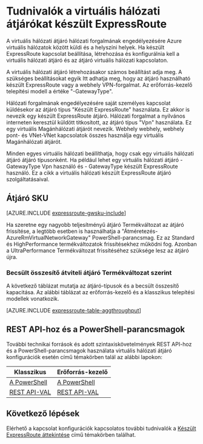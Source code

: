 <properties 
   pageTitle="Információ készült ExpressRoute virtuális hálózati átjárók |} Microsoft Azure"
   description="Készült ExpressRoute átjáró virtuális hálózati találhat."
   services="expressroute"
   documentationCenter="na"
   authors="cherylmc"
   manager="carmonm"
   editor=""
   tags="azure-resource-manager, azure-service-management"/>
<tags 
   ms.service="expressroute"
   ms.devlang="na"
   ms.topic="article"
   ms.tgt_pltfrm="na"
   ms.workload="infrastructure-services"
   ms.date="10/03/2016"
   ms.author="cherylmc" />

# <a name="about-virtual-network-gateways-for-expressroute"></a>Tudnivalók a virtuális hálózati átjárókat készült ExpressRoute


A virtuális hálózati átjáró hálózati forgalmának engedélyezésére Azure virtuális hálózatok között küldi és a helyszíni helyek. Ha készült ExpressRoute kapcsolat beállítása, létrehozása és konfigurálnia kell a virtuális hálózati átjáró és az átjáró virtuális hálózati kapcsolaton.

A virtuális hálózati átjáró létrehozásakor számos beállítást adja meg. A szükséges beállításokat egyik Itt adhatja meg, hogy az átjáró használható készült ExpressRoute vagy a webhely VPN-forgalmat. Az erőforrás-kezelő telepítési modell a értéke "-GatewayType".

Hálózati forgalmának engedélyezésére saját személyes kapcsolat küldésekor az átjáró típus "Készült ExpressRoute" használata. Ez akkor is nevezik egy készült ExpressRoute átjáró. Hálózati forgalmat a nyilvános interneten keresztül küldött titkosított, az átjáró típus "Vpn" használata. Ez egy virtuális Magánhálózati átjárót nevezik. Webhely webhely, webhely pont- és VNet-VNet kapcsolatok összes használja egy virtuális Magánhálózati átjárót. 

Minden egyes virtuális hálózati beállíthatja, hogy csak egy virtuális hálózati átjáró átjáró típusonként. Ha például lehet egy virtuális hálózati átjáró - GatewayType Vpn használó és - GatewayType készült ExpressRoute használó. Ez a cikk a virtuális hálózati készült ExpressRoute átjáró szolgáltatásaival.

## <a name="gwsku"></a>Átjáró SKU

[AZURE.INCLUDE [expressroute-gwsku-include](../../includes/expressroute-gwsku-include.md)]

Ha szeretne egy nagyobb teljesítményű átjáró Termékváltozat az átjáró frissítése, a legtöbb esetben is használhatja a "Átméretezés-AzureRmVirtualNetworkGateway" PowerShell-parancsmag. Ez az Standard és HighPerformance termékváltozatok frissítésekhez működni fog. Azonban a UltraPerformance Termékváltozat frissítéséhez szüksége lesz az átjáró újra.

###  <a name="aggthroughput"></a>Becsült összesítő átviteli átjáró Termékváltozat szerint


A következő táblázat mutatja az átjáró-típusok és a becsült összesítő kapacitása. Az alábbi táblázat az erőforrás-kezelő és a klasszikus telepítési modellek vonatkozik.

[AZURE.INCLUDE [expressroute-table-aggthroughput](../../includes/expressroute-table-aggtput-include.md)] 


## <a name="resources"></a>REST API-hoz és a PowerShell-parancsmagok

További technikai források és adott szintaxiskövetelmények REST API-hoz és a PowerShell-parancsmagok használata virtuális hálózati átjáró konfigurációk esetén című témakörben talál az alábbi lapokon:

|**Klasszikus** | **Erőforrás-kezelő**|
|-----|----|
|[A PowerShell](https://msdn.microsoft.com/library/mt270335.aspx)|[A PowerShell](https://msdn.microsoft.com/library/mt163510.aspx)|
|[REST API-VAL](https://msdn.microsoft.com/library/jj154113.aspx)|[REST API-VAL](https://msdn.microsoft.com/library/mt163859.aspx)|


## <a name="next-steps"></a>Következő lépések

Elérhető a kapcsolat konfigurációk kapcsolatos további tudnivalók a [Készült ExpressRoute áttekintése](expressroute-introduction.md) című témakörben találhat. 







 
